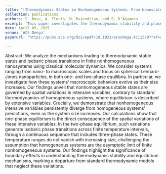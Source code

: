 ```yaml
---
title: "[Thermodynamic States in Nonhomogeneous Systems: From Nanoscale to Macroscale](https://doi.org/10.1021/acsomega.4c11379)"
collection: publications
authors: S. Bose, A. Floris, M. Rajendiran, and B. D’Aguanno
excerpt: 'This paper investigates the thermodynamic stability and phase transitions of finite nonhomogeneous systems, demonstrating that surface effects persist and spatial variations in intensive variables exist even in the thermodynamic limit; thus challenging the assumption that homogeneous systems are the asymptotic limit of finite nonhomogeneous systems.'
date: April 09, 2025
venue: 'ACS Omega'
paperurl: 'https://pubs.acs.org/doi/epdf/10.1021/acsomega.4c11379?ref=article_openPDF'

---
```


Abstract: We analyze the mechanisms leading to thermodynamic stable states and isobaric phase transitions in finite nonhomogeneous nanosystems using classical molecular dynamics. We consider systems ranging from nano- to macroscopic scales and focus on spherical Lennard-Jones nanoparticles, in both one- and two-phase equilibria. In particular, we investigate how these systems’ macroscopic behaviors evolve as their size increases. Our findings unveil that nonhomogeneous stable states are governed by spatial variations in intensive variables, contrary to standard thermodynamics of homogeneous systems, where equilibrium is described by extensive variables. Crucially, we demonstrate that nonhomogeneous intensive variables persistently diverge from homogeneous systems’ predictions, even as the system size increases. Our calculations show that one-phase equilibrium is the direct consequence of the spatial variations of these intensive variables. In the two-phase equilibrium, such variations generate isobaric phase transitions across finite temperature intervals, through a continuous sequence that includes three-phase states. These temperature ranges do not vanish with increasing size, challenging the assumption that homogeneous systems are the asymptotic limit of finite nonhomogeneous systems. Our findings highlight the significance of boundary effects in understanding thermodynamic stability and equilibrium mechanisms, marking a departure from standard thermodynamic models that neglect these variations.

